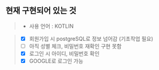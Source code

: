 ## 현재 구현되어 있는 것

> * 사용 언어 : KOTLIN

> - [x] 회원가입 시 postgreSQL로 정보 넘어감 (기초작업 필요)
> - [ ] 아직 성별 체크, 비밀번호 재확인 구현 못함
> - [x] 로그인 시 아이디, 비밀번호 확인
> - [x] GOOGLE로 로그인 가능

